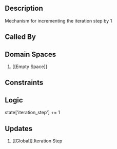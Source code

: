 ## Description

Mechanism for incrementing the iteration step by 1
## Called By
## Domain Spaces
1. [[Empty Space]]
## Constraints
## Logic
state['iteration_step'] += 1

## Updates

1. [[Global]].Iteration Step
